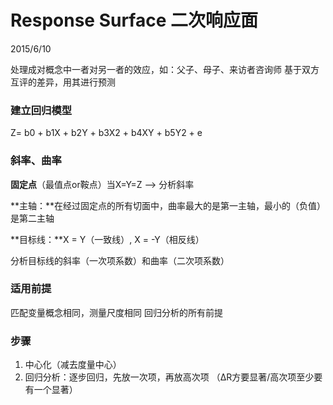 # Response Surface 二次响应面

2015/6/10

处理成对概念中一者对另一者的效应，如：父子、母子、来访者咨询师
基于双方互评的差异，用其进行预测

### 建立回归模型
Z= b0 + b1X + b2Y + b3X2 + b4XY + b5Y2 + e

### 斜率、曲率
**固定点**（最值点or鞍点）当X=Y=Z  --> 分析斜率

**主轴：**在经过固定点的所有切面中，曲率最大的是第一主轴，最小的（负值）是第二主轴

**目标线：**X = Y（一致线）, X = -Y（相反线）

分析目标线的斜率（一次项系数）和曲率（二次项系数）

### 适用前提
匹配变量概念相同，测量尺度相同
回归分析的所有前提

### 步骤
1. 中心化（减去度量中心）
3. 回归分析：逐步回归，先放一次项，再放高次项 （ΔR方要显著/高次项至少要有一个显著）


